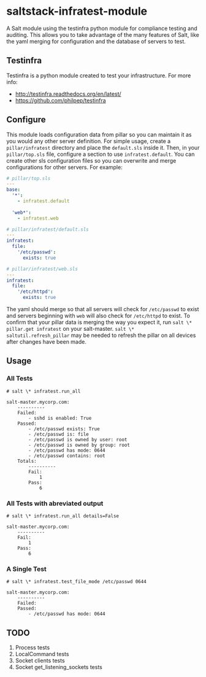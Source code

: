 # saltstack-infratest-module
A Salt module using the testinfra python module for compliance testing and auditing. This allows you to take advantage of the many features of Salt, like the yaml merging for configuration and the database of servers to test.

## Testinfra
Testinfra is a python module created to test your infrastructure. For more info:
 - http://testinfra.readthedocs.org/en/latest/
 - https://github.com/philpep/testinfra

## Configure
This module loads configuration data from pillar so you can maintain it as you would any other server definition. For simple usage, create a `pillar/infratest` directory and place the `default.sls` inside it.  Then, in your `pillar/top.sls` file, configure a section to use `infratest.default`.  You can create other sls configuration files so you can overwrite and merge configurations for other servers. For example:

```yaml
# pillar/top.sls
---
base:
  '*':
    - infratest.default
  
  'web*':
    - infratest.web
```

```yaml
# pillar/infratest/default.sls
---
infratest:
  file:
    '/etc/passwd':
      exists: true
```

```yaml
# pillar/infratest/web.sls
---
infratest:
  file:
    '/etc/httpd':
      exists: true
```

The yaml should merge so that all servers will check for `/etc/passwd` to exist and servers beginning with `web` will also check for `/etc/httpd` to exist. To confirm that your pillar data is merging the way you expect it, run `salt \* pillar.get infratest` on your salt-master. `salt \* saltutil.refresh_pillar` may be needed to refresh the pillar on all devices after changes have been made.

## Usage
### All Tests
`# salt \* infratest.run_all`

```
salt-master.mycorp.com:
    ----------
    Failed:
        - sshd is enabled: True
    Passed:
        - /etc/passwd exists: True
        - /etc/passwd is: file
        - /etc/passwd is owned by user: root
        - /etc/passwd is owned by group: root
        - /etc/passwd has mode: 0644
        - /etc/passwd contains: root
    Totals:
        ----------
        Fail:
            1
        Pass:
            6
```

### All Tests with abreviated output
`# salt \* infratest.run_all details=False`

```
salt-master.mycorp.com:
    ----------
    Fail:
        1
    Pass:
        6
```

### A Single Test
`# salt \* infratest.test_file_mode /etc/passwd 0644`

```
salt-master.mycorp.com:
    ----------
    Failed:
    Passed:
        - /etc/passwd has mode: 0644
```

## TODO
 1. Process tests
 2. LocalCommand tests
 3. Socket clients tests
 4. Socket get_listening_sockets tests

